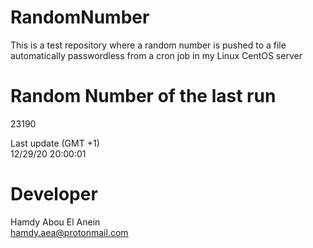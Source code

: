 # RandomNumber    
This is a test repository where a random number is pushed to a file automatically passwordless from a cron job in my Linux CentOS server    
# Random Number of the last run   
23190
      
Last update (GMT +1)    
12/29/20 20:00:01
# Developer    
Hamdy Abou El Anein   
hamdy.aea@protonmail.com
